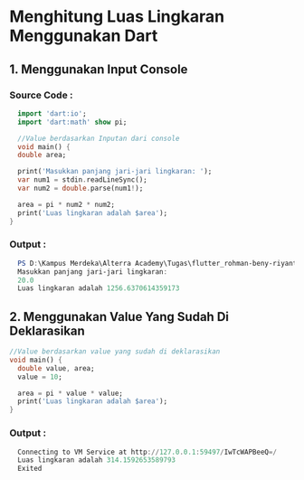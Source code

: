 # Menghitung Luas Lingkaran Menggunakan Dart

## 1. Menggunakan Input Console

### Source Code :

```dart
  import 'dart:io';
  import 'dart:math' show pi;

  //Value berdasarkan Inputan dari console
  void main() {
  double area;

  print('Masukkan panjang jari-jari lingkaran: ');
  var num1 = stdin.readLineSync();
  var num2 = double.parse(num1!);

  area = pi * num2 * num2;
  print('Luas lingkaran adalah $area');
}
```

### Output :
```PowerShell
  PS D:\Kampus Merdeka\Alterra Academy\Tugas\flutter_rohman-beny-riyanto\04_Introduction to Algorithm and Dart Programming\praktikum\praktikum_introduction_to_algorithm_and_dart_programming\bin> dart main.dart
  Masukkan panjang jari-jari lingkaran:
  20.0
  Luas lingkaran adalah 1256.6370614359173
```

## 2. Menggunakan Value Yang Sudah Di Deklarasikan


```dart
//Value berdasarkan value yang sudah di deklarasikan
void main() {
  double value, area;
  value = 10;

  area = pi * value * value;
  print('Luas lingkaran adalah $area');
}
```

### Output :
```PowerShell
  Connecting to VM Service at http://127.0.0.1:59497/IwTcWAPBeeQ=/
  Luas lingkaran adalah 314.1592653589793
  Exited
```
